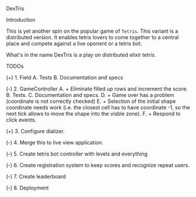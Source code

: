 
DexTris

Introduction

This is yet another spin on the popular game of `Tetris`. This variant is a distributed version. It enables tetris lovers to come together to a central place and compete against a live oponent or a tetris bot.

What's in the name
DexTris is a play on distributed elixir tetris.

TODOs

(+) 1. Field
	     A. Tests
	     B. Documentation and specs

(-) 2. GameController
			 A. + Eliminate filled up rows and increment the score.
			 B. Tests.
	     C. Documentation and specs.
       D. + Game over has a problem (coordinate is not correctly checked)
	     E. + Selection of the initial shape coordinate needs work (i.e. the
	        closest cell has to have coordinate -1, so the next tick allows
	     	  to move the shape into the visble zone).
	     F. + Respond to click events.

(+) 3. Configure dializer.

(-) 4. Merge this to live view application.

(-) 5. Create tetris bot controller with levels and everything

(-) 6. Create registration system to keep scores and recognize
       repeat users.

(-) 7. Create leaderboard

(-) 8. Deployment
